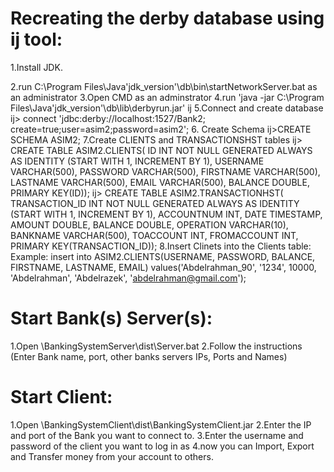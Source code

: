 Recreating the derby database using ij tool:
==========================================
1.Install JDK.

2.run C:\Program Files\Java\'jdk_version'\db\bin\startNetworkServer.bat as an administrator
3.Open CMD as an adminstrator
4.run 'java -jar C:\Program Files\Java\'jdk_version'\db\lib\derbyrun.jar' ij
5.Connect and create database
	ij> connect 'jdbc:derby://localhost:1527/Bank2; create=true;user=asim2;password=asim2';
6. Create Schema
	ij>CREATE SCHEMA ASIM2;
7.Create CLIENTS and TRANSACTIONSHST tables
	ij> CREATE TABLE ASIM2.CLIENTS(
			ID INT NOT NULL GENERATED ALWAYS AS IDENTITY (START WITH 1, INCREMENT BY 1), 
			USERNAME VARCHAR(500), 
			PASSWORD VARCHAR(500), 
			FIRSTNAME VARCHAR(500), 
			LASTNAME VARCHAR(500), 
			EMAIL VARCHAR(500), 
			BALANCE DOUBLE, 
			PRIMARY KEY(ID));
	ij> CREATE TABLE ASIM2.TRANSACTIONHST(
			TRANSACTION_ID INT NOT NULL GENERATED ALWAYS AS IDENTITY (START WITH 1, INCREMENT BY 1),
			ACCOUNTNUM INT,
			DATE TIMESTAMP,
			AMOUNT DOUBLE, 
			BALANCE DOUBLE, 
			OPERATION VARCHAR(10), 
			BANKNAME VARCHAR(500), 
			TOACCOUNT INT, 
			FROMACCOUNT INT,
			PRIMARY KEY(TRANSACTION_ID));
 8.Insert Clinets into the Clients table:
	Example:
	insert into ASIM2.CLIENTS(USERNAME, PASSWORD, BALANCE, FIRSTNAME, LASTNAME, EMAIL) 
				values('Abdelrahman_90', '1234', 10000, 'Abdelrahman', 'Abdelrazek', 'abdelrahman@gmail.com');

Start Bank(s) Server(s):
=======================
1.Open \BankingSystemServer\dist\Server.bat
2.Follow the instructions (Enter Bank name, port, other banks servers IPs, Ports and Names)

Start Client:
=============
1.Open \BankingSystemClient\dist\BankingSystemClient.jar
2.Enter the IP and port of the Bank you want to connect to.
3.Enter the username and password of the client you want to log in as
4.now you can Import, Export and Transfer money from your account to others.
